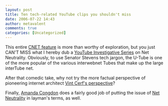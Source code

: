 ```yaml
---
layout: post
title: Ten tech-related YouTube clips you shouldn't miss
date: 2006-07-22 14:43
author: metavalent
comments: true
categories: [Uncategorized]
---
```

This entire <a href="http://news.com.com/2300-1026_3-6095928.html">CNET feature</a> is more than worthy of exploration, but you just CAN'T MISS what I hereby dub a <a href="http://youtube.com/watch?v=SIn_J_jxf-o&amp;search=net%20neutrality">YouTube Investigative Series</a> on Net Neutrality. Obviously, to use Senator Stevens tech jargon, the U-Tube is one of the more popular of the various interwebnet Tubes that make up the large interTube net.

After that comedic take, why not try the more factual perspective of pioneering internet architect <a href="http://www.youtube.com/watch?v=-QMEf3FfuoI&amp;mode=related&amp;search=net%20neutrality">Vint Cerf's perspective</a>?

Finally, <a href="http://www.rocketboom.com/vlog/archives/2006/06/rb_06_jun_23.html">Amanda Congdon</a> does a fairly good job of putting the issue of <a href="http://www.rocketboom.com/vlog/archives/2006/06/rb_06_jun_23.html">Net Neutrality</a> in layman's terms, as well.
